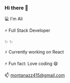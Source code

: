### Hi there 👋

💻   I'm Ali

⚡ Full Stack Developer

✨
✨

⚡ Currently working on React

⚡ Fun fact: Love coding 😄


📫  montanazz415@gmail.com
<!--
**aliy0012/aliy0012** is a ✨ _special_ ✨ repository because its `README.md` (this file) appears on your GitHub profile.

Here are some ideas to get you started:


- 👯 I’m looking to collaborate on ...
- 🤔 I’m looking for help with ...
- 💬 Ask me about ...
- 📫 How to reach me: ...
- 😄 Pronouns: ...
- ⚡ Fun fact: ...
-->
